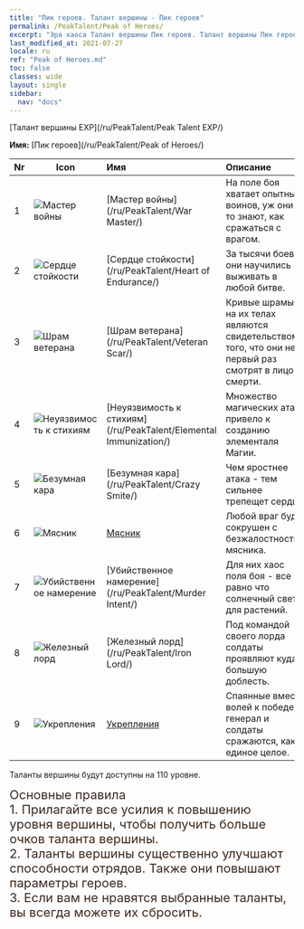 ```yaml
---
title: "Пик героев. Талант вершины - Пик героев"
permalink: /PeakTalent/Peak of Heroes/
excerpt: "Эра хаоса Талант вершины Пик героев. Талант вершины Пик героев. Пик героев"
last_modified_at: 2021-07-27
locale: ru
ref: "Peak of Heroes.md"
toc: false
classes: wide
layout: single
sidebar:
  nav: "docs"
---
```


  [Талант вершины EXP](/ru/PeakTalent/Peak Talent EXP/)

  **Имя:** [Пик героев](/ru/PeakTalent/Peak of Heroes/)

  | Nr | Icon | Имя | Описание |
  |:---|------|:-----------|:-----------|
  | 1 | ![Мастер войны](/images/pt/talent_1001.png) | [Мастер войны](/ru/PeakTalent/War Master/) | На поле боя хватает опытных воинов, уж они-то знают, как сражаться с врагом. |
  | 2 | ![Сердце стойкости](/images/pt/talent_1002.png) | [Сердце стойкости](/ru/PeakTalent/Heart of Endurance/) | За тысячи боев они научились выживать в любой битве. |
  | 3 | ![Шрам ветерана](/images/pt/talent_1003.png) | [Шрам ветерана](/ru/PeakTalent/Veteran Scar/) | Кривые шрамы на их телах являются свидетельством того, что они не в первый раз смотрят в лицо смерти. |
  | 4 | ![Неуязвимость к стихиям](/images/pt/talent_1004.png) | [Неуязвимость к стихиям](/ru/PeakTalent/Elemental Immunization/) | Множество магических атаки привело к созданию элементаля Магии. |
  | 5 | ![Безумная кара](/images/pt/talent_1005.png) | [Безумная кара](/ru/PeakTalent/Crazy Smite/) | Чем яростнее атака - тем сильнее трепещет сердце! |
  | 6 | ![Мясник](/images/pt/talent_1006.png) | [Мясник](/ru/PeakTalent/Butcher/) | Любой враг будет сокрушен с безжалостностью мясника. |
  | 7 | ![Убийственное намерение](/images/pt/talent_1007.png) | [Убийственное намерение](/ru/PeakTalent/Murder Intent/) | Для них хаос поля боя - все равно что солнечный свет для растений. |
  | 8 | ![Железный лорд](/images/pt/talent_1008.png) | [Железный лорд](/ru/PeakTalent/Iron Lord/) | Под командой своего лорда солдаты проявляют куда большую доблесть. |
  | 9 | ![Укрепления](/images/pt/talent_1009.png) | [Укрепления](/ru/PeakTalent/Fortifications/) | Спаянные вместе волей к победе, генерал и солдаты сражаются, как единое целое. |



  Таланты вершины будут доступны на 110 уровне.

  <span style="color: #3c2a1e;font-size:22px">Основные правила</span><br/><span style="color: #3c2a1e;font-size:22px">1. Прилагайте все усилия к повышению уровня вершины, чтобы получить больше очков таланта вершины. </span><br/><span style="color: #3c2a1e;font-size:22px">2. Таланты вершины существенно улучшают способности отрядов. Также они повышают параметры героев. </span><br/><span style="color: #3c2a1e;font-size:22px">3. Если вам не нравятся выбранные таланты, вы всегда можете их сбросить.</span><br/>

